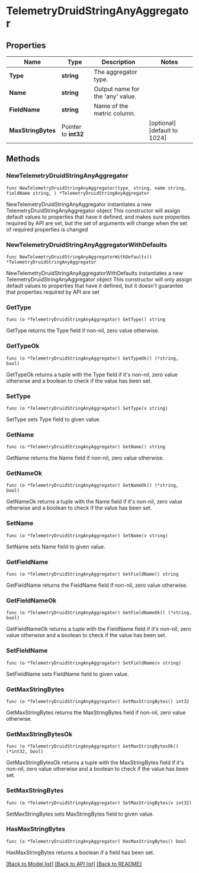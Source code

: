 # TelemetryDruidStringAnyAggregator

## Properties

Name | Type | Description | Notes
------------ | ------------- | ------------- | -------------
**Type** | **string** | The aggregator type. | 
**Name** | **string** | Output name for the &#39;any&#39; value. | 
**FieldName** | **string** | Name of the metric column. | 
**MaxStringBytes** | Pointer to **int32** |  | [optional] [default to 1024]

## Methods

### NewTelemetryDruidStringAnyAggregator

`func NewTelemetryDruidStringAnyAggregator(type_ string, name string, fieldName string, ) *TelemetryDruidStringAnyAggregator`

NewTelemetryDruidStringAnyAggregator instantiates a new TelemetryDruidStringAnyAggregator object
This constructor will assign default values to properties that have it defined,
and makes sure properties required by API are set, but the set of arguments
will change when the set of required properties is changed

### NewTelemetryDruidStringAnyAggregatorWithDefaults

`func NewTelemetryDruidStringAnyAggregatorWithDefaults() *TelemetryDruidStringAnyAggregator`

NewTelemetryDruidStringAnyAggregatorWithDefaults instantiates a new TelemetryDruidStringAnyAggregator object
This constructor will only assign default values to properties that have it defined,
but it doesn't guarantee that properties required by API are set

### GetType

`func (o *TelemetryDruidStringAnyAggregator) GetType() string`

GetType returns the Type field if non-nil, zero value otherwise.

### GetTypeOk

`func (o *TelemetryDruidStringAnyAggregator) GetTypeOk() (*string, bool)`

GetTypeOk returns a tuple with the Type field if it's non-nil, zero value otherwise
and a boolean to check if the value has been set.

### SetType

`func (o *TelemetryDruidStringAnyAggregator) SetType(v string)`

SetType sets Type field to given value.


### GetName

`func (o *TelemetryDruidStringAnyAggregator) GetName() string`

GetName returns the Name field if non-nil, zero value otherwise.

### GetNameOk

`func (o *TelemetryDruidStringAnyAggregator) GetNameOk() (*string, bool)`

GetNameOk returns a tuple with the Name field if it's non-nil, zero value otherwise
and a boolean to check if the value has been set.

### SetName

`func (o *TelemetryDruidStringAnyAggregator) SetName(v string)`

SetName sets Name field to given value.


### GetFieldName

`func (o *TelemetryDruidStringAnyAggregator) GetFieldName() string`

GetFieldName returns the FieldName field if non-nil, zero value otherwise.

### GetFieldNameOk

`func (o *TelemetryDruidStringAnyAggregator) GetFieldNameOk() (*string, bool)`

GetFieldNameOk returns a tuple with the FieldName field if it's non-nil, zero value otherwise
and a boolean to check if the value has been set.

### SetFieldName

`func (o *TelemetryDruidStringAnyAggregator) SetFieldName(v string)`

SetFieldName sets FieldName field to given value.


### GetMaxStringBytes

`func (o *TelemetryDruidStringAnyAggregator) GetMaxStringBytes() int32`

GetMaxStringBytes returns the MaxStringBytes field if non-nil, zero value otherwise.

### GetMaxStringBytesOk

`func (o *TelemetryDruidStringAnyAggregator) GetMaxStringBytesOk() (*int32, bool)`

GetMaxStringBytesOk returns a tuple with the MaxStringBytes field if it's non-nil, zero value otherwise
and a boolean to check if the value has been set.

### SetMaxStringBytes

`func (o *TelemetryDruidStringAnyAggregator) SetMaxStringBytes(v int32)`

SetMaxStringBytes sets MaxStringBytes field to given value.

### HasMaxStringBytes

`func (o *TelemetryDruidStringAnyAggregator) HasMaxStringBytes() bool`

HasMaxStringBytes returns a boolean if a field has been set.


[[Back to Model list]](../README.md#documentation-for-models) [[Back to API list]](../README.md#documentation-for-api-endpoints) [[Back to README]](../README.md)


